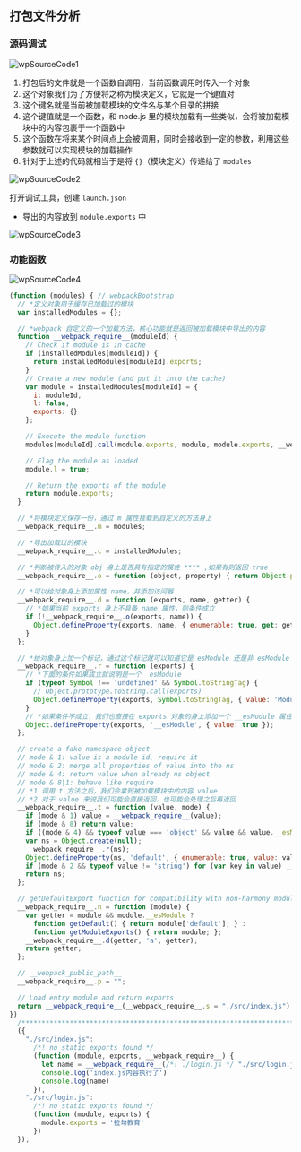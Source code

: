 ## 打包文件分析

### 源码调试

![wpSourceCode1](https://gitee.com/lilyn/pic/raw/master/lagoulearn-img/wpSourceCode1.png)

1. 打包后的文件就是一个函数自调用，当前函数调用时传入一个对象
2. 这个对象我们为了方便将之称为模块定义，它就是一个键值对
3. 这个键名就是当前被加载模块的文件名与某个目录的拼接
4. 这个键值就是一个函数，和 node.js 里的模块加载有一些类似，会将被加载模块中的内容包裹于一个函数中
5. 这个函数在将来某个时间点上会被调用，同时会接收到一定的参数，利用这些参数就可以实现模块的加载操作
6. 针对于上述的代码就相当于是将 `{}`（模块定义）传递给了 `modules`

![wpSourceCode2](https://gitee.com/lilyn/pic/raw/master/lagoulearn-img/wpSourceCode2.png)

打开调试工具，创建 `launch.json`

- 导出的内容放到 `module.exports` 中

![wpSourceCode3](https://gitee.com/lilyn/pic/raw/master/lagoulearn-img/wpSourceCode3.png)

### 功能函数

![wpSourceCode4](https://gitee.com/lilyn/pic/raw/master/lagoulearn-img/wpSourceCode4.png)

```js
(function (modules) { // webpackBootstrap
  // *定义对象用于缓存已加载过的模块
  var installedModules = {};

  // *webpack 自定义的一个加载方法，核心功能就是返回被加载模块中导出的内容
  function __webpack_require__(moduleId) {
    // Check if module is in cache
    if (installedModules[moduleId]) {
      return installedModules[moduleId].exports;
    }
    // Create a new module (and put it into the cache)
    var module = installedModules[moduleId] = {
      i: moduleId,
      l: false,
      exports: {}
    };

    // Execute the module function
    modules[moduleId].call(module.exports, module, module.exports, __webpack_require__);

    // Flag the module as loaded
    module.l = true;

    // Return the exports of the module
    return module.exports;
  }

  // *将模块定义保存一份，通过 m 属性挂载到自定义的方法身上
  __webpack_require__.m = modules;

  // *导出加载过的模块
  __webpack_require__.c = installedModules;

  // *判断被传入的对象 obj 身上是否具有指定的属性 **** ,如果有则返回 true 
  __webpack_require__.o = function (object, property) { return Object.prototype.hasOwnProperty.call(object, property); };

  // *可以给对象身上添加属性 name，并添加访问器
  __webpack_require__.d = function (exports, name, getter) {
    // *如果当前 exports 身上不具备 name 属性，则条件成立
    if (!__webpack_require__.o(exports, name)) {
      Object.defineProperty(exports, name, { enumerable: true, get: getter });
    }
  };

  // *给对象身上加一个标记，通过这个标记就可以知道它是 esModule 还是非 esModule
  __webpack_require__.r = function (exports) {
    // *下面的条件如果成立就说明是一个  esModule 
    if (typeof Symbol !== 'undefined' && Symbol.toStringTag) {
      // Object.prototype.toString.call(exports)
      Object.defineProperty(exports, Symbol.toStringTag, { value: 'Module' });
    }
    // *如果条件不成立，我们也直接在 exports 对象的身上添加一个 __esModule 属性，它的值就是true 
    Object.defineProperty(exports, '__esModule', { value: true });
  };

  // create a fake namespace object
  // mode & 1: value is a module id, require it
  // mode & 2: merge all properties of value into the ns
  // mode & 4: return value when already ns object
  // mode & 8|1: behave like require
  // *1 调用 t 方法之后，我们会拿到被加载模块中的内容 value 
  // *2 对于 value 来说我们可能会直接返回，也可能会处理之后再返回
  __webpack_require__.t = function (value, mode) {
    if (mode & 1) value = __webpack_require__(value);
    if (mode & 8) return value;
    if ((mode & 4) && typeof value === 'object' && value && value.__esModule) return value;
    var ns = Object.create(null);
    __webpack_require__.r(ns);
    Object.defineProperty(ns, 'default', { enumerable: true, value: value });
    if (mode & 2 && typeof value != 'string') for (var key in value) __webpack_require__.d(ns, key, function (key) { return value[key]; }.bind(null, key));
    return ns;
  };

  // getDefaultExport function for compatibility with non-harmony modules
  __webpack_require__.n = function (module) {
    var getter = module && module.__esModule ?
      function getDefault() { return module['default']; } :
      function getModuleExports() { return module; };
    __webpack_require__.d(getter, 'a', getter);
    return getter;
  };

  // __webpack_public_path__
  __webpack_require__.p = "";

  // Load entry module and return exports
  return __webpack_require__(__webpack_require__.s = "./src/index.js");
})
  /************************************************************************/
  ({
    "./src/index.js":
      /*! no static exports found */
      (function (module, exports, __webpack_require__) {
        let name = __webpack_require__(/*! ./login.js */ "./src/login.js")
        console.log('index.js内容执行了')
        console.log(name)
      }),
    "./src/login.js":
      /*! no static exports found */
      (function (module, exports) {
        module.exports = '拉勾教育'
      })
  });
```

